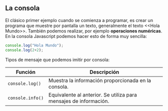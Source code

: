 ## La consola

El clásico primer ejemplo cuando se comienza a programar, es crear un programa que muestre por pantalla un texto, generalmente el texto &lt;&lt;Hola Mundo&gt;&gt;. También podemos realizar, por ejemplo **operaciones numéricas**. En la consola Javascript podemos hacer esto de forma muy sencilla:

```js
console.log("Hola Mundo");
console.log(2+2);
```

Tipos de mensaje que podemos imitir por consola: 


|Función|Descripción|
|-------|-----------|
|`console.log()`|Muestra la información proporcionada en la consola.|
|`console.info()`|Equivalente al anterior. Se utiliza para mensajes de información.|